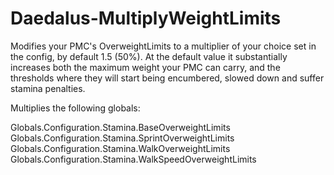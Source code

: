 # Daedalus-MultiplyWeightLimits
Modifies your PMC's OverweightLimits to a multiplier of your choice set in the config, by default 1.5 (50%). At the default value it substantially increases both the maximum weight your PMC can carry, and the thresholds where they will start being encumbered, slowed down and suffer stamina penalties.

Multiplies the following globals:

Globals.Configuration.Stamina.BaseOverweightLimits
Globals.Configuration.Stamina.SprintOverweightLimits
Globals.Configuration.Stamina.WalkOverweightLimits
Globals.Configuration.Stamina.WalkSpeedOverweightLimits
